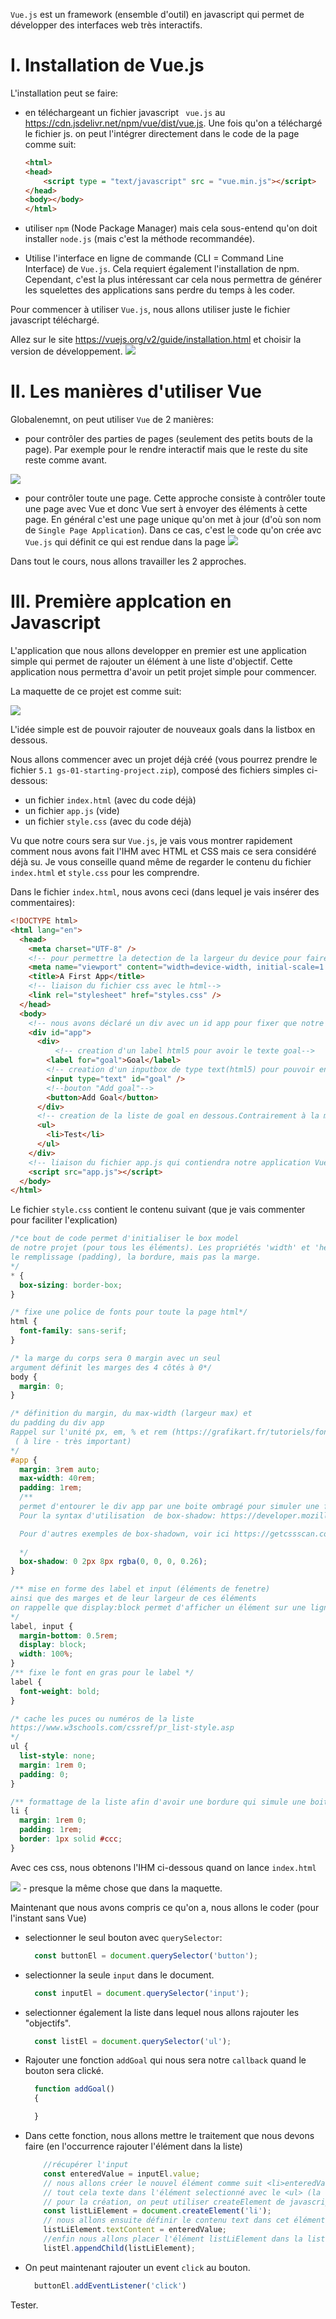 `Vue.js` est un framework (ensemble d'outil) en javascript qui permet de développer des interfaces web très interactifs. 

# I. Installation de Vue.js
L'installation peut se faire:
- en téléchargeant un fichier javascript ` vue.js` au https://cdn.jsdelivr.net/npm/vue/dist/vue.js. Une fois qu'on a téléchargé le fichier js. on peut l'intégrer directement dans le code de la page comme suit:

    ```html
    <html>
    <head>
        <script type = "text/javascript" src = "vue.min.js"></script>
    </head>
    <body></body>
    </html>
    ```

- utiliser `npm` (Node Package Manager) mais cela sous-entend qu'on doit installer `node.js` (mais c'est la méthode recommandée).

- Utilise l'interface en ligne de commande (CLI = Command Line Interface) de `Vue.js`. Cela requiert également l'installation de npm. Cependant, c'est la plus intéressant car cela nous permettra de générer les squelettes des applications sans perdre du temps à les coder.

Pour commencer à utiliser `Vue.js`, nous allons utiliser juste le fichier javascript téléchargé.

Allez sur le site https://vuejs.org/v2/guide/installation.html et choisir la version de développement.
![](images/installation_dev_version.png)


# II. Les manières d'utiliser Vue
Globalenemnt, on peut utiliser `Vue` de 2 manières:
- pour contrôler des parties de pages (seulement des petits bouts de la page). Par exemple pour le rendre interactif mais que le reste du site reste comme avant.

![](images/fonctionnement_vue.png)

- pour contrôler toute une page. Cette approche consiste à contrôler toute une page avec Vue et donc Vue sert à envoyer des éléments à cette page. En général c'est une page unique qu'on met à jour (d'où son nom de `Single Page Application`). Dans ce cas, c'est le code qu'on crée avc `Vue.js` qui définit ce qui est rendue dans la page
![](images/fonctionnement_vue2.png)

Dans tout le cours, nous allons travailler les 2 approches.

# III. Première applcation en Javascript
L'application que nous allons developper en premier est une application simple qui permet de rajouter un élément à une liste d'objectif. Cette application nous permettra d'avoir un petit projet simple pour commencer.

La maquette de ce projet est comme suit:

![](images/maquette_proj1.png)

L'idée simple est de pouvoir rajouter de nouveaux goals dans la listbox en dessous.


Nous allons commencer avec un projet déjà créé (vous pourrez prendre le fichier `5.1 gs-01-starting-project.zip`), composé des fichiers simples ci-dessous:
- un fichier `index.html` (avec du code déjà)
- un fichier `app.js` (vide)
- un fichier `style.css` (avec du code déjà)

Vu que notre cours sera sur `Vue.js`, je vais vous montrer rapidement comment nous avons fait l'IHM avec HTML et CSS mais ce sera considéré déjà su.
Je vous conseille quand même de regarder le contenu du fichier `index.html` et `style.css` pour les comprendre.


Dans le fichier `index.html`, nous avons ceci (dans lequel je vais insérer des commentaires):

```html
<!DOCTYPE html>
<html lang="en">
  <head>
    <meta charset="UTF-8" />
    <!-- pour permettre la detection de la largeur du device pour faire du media query -->
    <meta name="viewport" content="width=device-width, initial-scale=1.0" />
    <title>A First App</title>
    <!-- liaison du fichier css avec le html-->
    <link rel="stylesheet" href="styles.css" />
  </head>
  <body>
    <!-- nous avons déclaré un div avec un id app pour fixer que notre application Vue va gérer seulement ce div -->
    <div id="app">
      <div>
          <!-- creation d'un label html5 pour avoir le texte goal-->
        <label for="goal">Goal</label>
        <!-- creation d'un inputbox de type text(html5) pour pouvoir entrer le goal -->
        <input type="text" id="goal" />
        <!--bouton "Add goal"-->
        <button>Add Goal</button>
      </div>
      <!-- creation de la liste de goal en dessous.Contrairement à la maquette, nous avons une simple liste numeroté ou avec des bullets-->
      <ul>
        <li>Test</li>
      </ul>
    </div>
    <!-- liaison du fichier app.js qui contiendra notre application Vue en Javascript -->
    <script src="app.js"></script>
  </body>
</html>
```

Le fichier `style.css` contient le contenu suivant (que je vais commenter pour faciliter l'explication)

```css
/*ce bout de code permet d'initialiser le box model 
de notre projet (pour tous les éléments). Les propriétés 'width' et 'height' incluent le contenu, 
le remplissage (padding), la bordure, mais pas la marge.
*/
* {
  box-sizing: border-box;
}

/* fixe une police de fonts pour toute la page html*/
html {
  font-family: sans-serif;
}

/* la marge du corps sera 0 margin avec un seul
argument définit les marges des 4 côtés à 0*/
body {
  margin: 0;
}

/* définition du margin, du max-width (largeur max) et
du padding du div app 
Rappel sur l'unité px, em, % et rem (https://grafikart.fr/tutoriels/font-size-rem-em-px-477
 ( à lire - très important)
*/
#app {
  margin: 3rem auto;
  max-width: 40rem;
  padding: 1rem;
  /** 
  permet d'entourer le div app par une boite ombragé pour simuler une fenetre windows. 
  Pour la syntax d'utilisation  de box-shadow: https://developer.mozilla.org/fr/docs/Web/CSS/box-shadow (attention aux nombres de paramètres)

  Pour d'autres exemples de box-shadown, voir ici https://getcssscan.com/css-box-shadow-examples
  
  */
  box-shadow: 0 2px 8px rgba(0, 0, 0, 0.26);
}

/** mise en forme des label et input (éléments de fenetre)
ainsi que des marges et de leur largeur de ces éléments
on rappelle que display:block permet d'afficher un élément sur une ligne entière (rappel et doc https://www.w3schools.com/cssref/tryit.asp?filename=trycss_display)
*/
label, input {
  margin-bottom: 0.5rem;
  display: block;
  width: 100%;
}
/** fixe le font en gras pour le label */
label {
  font-weight: bold;
}

/* cache les puces ou numéros de la liste 
https://www.w3schools.com/cssref/pr_list-style.asp
*/
ul {
  list-style: none;
  margin: 1rem 0;
  padding: 0;
}

/** formattage de la liste afin d'avoir une bordure qui simule une boite */
li {
  margin: 1rem 0;
  padding: 1rem;
  border: 1px solid #ccc;
}
```

Avec ces css, nous obtenons l'IHM ci-dessous quand on lance `index.html`

![](images/ihm1.png) - presque la même chose que dans la maquette.


Maintenant que nous avons compris ce qu'on a, nous allons le coder (pour l'instant sans Vue)

- selectionner le seul bouton avec `querySelector`:
  ```js
    const buttonEl = document.querySelector('button');
  ```
- selectionner la seule `input` dans le document.
  ```js
    const inputEl = document.querySelector('input');
  ```
- selectionner également la liste dans lequel nous allons rajouter les "objectifs".
  ```js
    const listEl = document.querySelector('ul');
  ```
- Rajouter une fonction `addGoal` qui nous sera notre `callback` quand le bouton sera clické.
  ```js
    function addGoal()
    {

    }
  ```
- Dans cette fonction, nous allons mettre le traitement que nous devons faire (en l'occurrence rajouter l'élément dans la liste)
  ```js
      //récupérer l'input
      const enteredValue = inputEl.value;
      // nous allons créer le nouvel élément comme suit <li>enteredValue</li> et nous allons rajouter 
      // tout cela texte dans l'élément selectionné avec le <ul> (la variable listEl)
      // pour la création, on peut utiliser createElement de javascript pour créer un élément.
      const listLiElement = document.createElement('li');
      // nous allons ensuite définir le contenu text dans cet élément nouvellement créée
      listLiElement.textContent = enteredValue;
      //enfin nous allons placer l'élément listLiElement dans la list <ul> listEl
      listEl.appendChild(listLiElement); 

  ```
- On peut maintenant rajouter un event `click` au bouton.
  ```js
    buttonEl.addEventListener('click')
  ```
Tester.